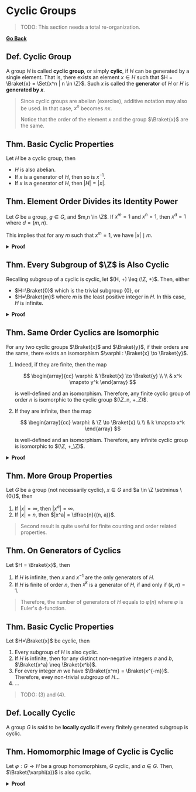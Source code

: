 # Cyclic Groups

> TODO: This section needs a total re-organization.

[**Go Back**](../00-index.md)

## Def. Cyclic Group

A group $H$ is called **cyclic group**, or simply **cylic**, if $H$ can be generated by a single element. That is, there exists an element $x \in H$ such that $H = \Braket{x} = \Set{x^n | n \in \Z}$. Such $x$ is called the **generator** of $H$ or $H$ is **generated by $x$**.

> Since cyclic groups are abelian (exercise), additive notation may also be used. In that case, $x^n$ becomes $nx$.
>
> Notice that the order of the element $x$ and the group $\Braket{x}$ are the same.

## Thm. Basic Cyclic Properties

Let $H$ be a cyclic group, then

* $H$ is also abelian.
* If $x$ is a generator of $H$, then so is $x^{-1}$.
* If $x$ is a generator of $H$, then $|H| = |x|$.

## Thm. Element Order Divides its Identity Power

Let $G$ be a group, $g \in G$, and $m,n \in \Z$. If $x^m = 1$ and $x^n = 1$, then $x^d = 1$ where $d=(m,n)$.

This implies that for any $m$ such that $x^m = 1$, we have $|x| \mid m$.

<details>
<summary><b>Proof</b></summary>
<br/>

By Eucledian Algorithm...
</details>

## Thm. Every Subgroup of $\Z$ is Also Cyclic

Recalling subgroup of a cyclic is cyclic, let $(H, +) \leq (\Z, +)$. Then, either

* $H=\Braket{0}$ which is the trivial subgroup $\{0\}$, or
* $H=\Braket{m}$ where $m$ is the least positive integer in $H$. In this case, $H$ is infinite.

<details>
<summary><b>Proof</b></summary>
<br/>

Todo:
</details>

## Thm. Same Order Cyclics are Isomorphic

For any two cyclic groups $\Braket{x}$ and $\Braket{y}$, if their orders are the same, there exists an isomorphism $\varphi : \Braket{x} \to \Braket{y}$.

1. Indeed, if they are finite, then the map

    $$
    \begin{array}{cc}
        \varphi: & \Braket{x} \to \Braket{y} \\ \\
        & x^k \mapsto y^k
    \end{array}
    $$

    is well-defined and an isomorphism. Therefore, any finite cyclic group of order $n$ is isomorphic to the cyclic group $(\Z_n, +_Z)$.

2. If they are infinite, then the map

    $$
    \begin{array}{cc}
        \varphi: & \Z \to \Braket{x} \\ \\
        & k \mapsto x^k
    \end{array}
    $$

    is well-defined and an isomorphism. Therefore, any infinite cyclic group is isomorphic to $(\Z, +_\Z)$.

<details>
<summary><b>Proof</b></summary>
<br/>

Todo:
</details>

## Thm. More Group Properties

Let $G$ be a group (not necessarily cyclic), $x \in G$ and $a \in \Z \setminus \{0\}$, then

1. If $|x| = \infty$, then $|x^a|=\infty$.
2. If $|x| = n$, then $|x^a| = \dfrac{n}{(n, a)}$.

> Second result is quite useful for finite counting and order related properties.

## Thm. On Generators of Cyclics

Let $H = \Braket{x}$, then

1. If $H$ is infinite, then $x$ and $x^{-1}$ are the only generators of $H$.
2. If $H$ is finite of order $n$, then $x^k$ is a generator of $H$, if and only if $(k,n)=1$.

> Therefore, the number of generators of $H$ equals to $\varphi(n)$ where $\varphi$ is Euler's $\phi$-function.

## Thm. Basic Cyclic Properties

Let $H=\Braket{x}$ be cyclic, then

1. Every subgroup of $H$ is also cyclic.
2. If $H$ is infinite, then for any distinct non-negative integers $a$ and $b$, $\Braket{x^a} \neq \Braket{x^b}$.
3. For every integer $m$ we have $\Braket{x^m} = \Braket{x^{-m}}$. Therefore, evey non-trivial subgroup of $H$...
4. ...

> TODO: (3) and (4).

## Def. Locally Cyclic

A group $G$ is said to be **locally cyclic** if every finitely generated subgroup is cyclic.

## Thm. Homomorphic Image of Cyclic is Cyclic

Let $\varphi: G \to H$ be a group homomorphism, $G$ cyclic, and $a \in G$. Then, $\Braket{\varphi(a)}$ is also cyclic.

<!-- Let $H$ be any group and $G$ a cyclic group. Then for any homomorphism $\phi: G \to H$, the homomorphic image of every element $g \in G$ is also cyclic. -->

<details>
<summary><b>Proof</b></summary>
<br/>

Exercise, noting that $\text{Im }f = \Braket{a}$
</details>
